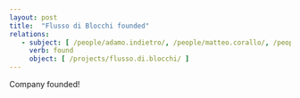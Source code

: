 ```yaml
---
layout: post
title:  "Flusso di Blocchi founded"
relations:
   - subject: [ /people/adamo.indietro/, /people/matteo.corallo/, /people/gregorio.massimobene/  ]
     verb: found
     object: [ /projects/flusso.di.blocchi/ ]
---
```


Company founded!
 
